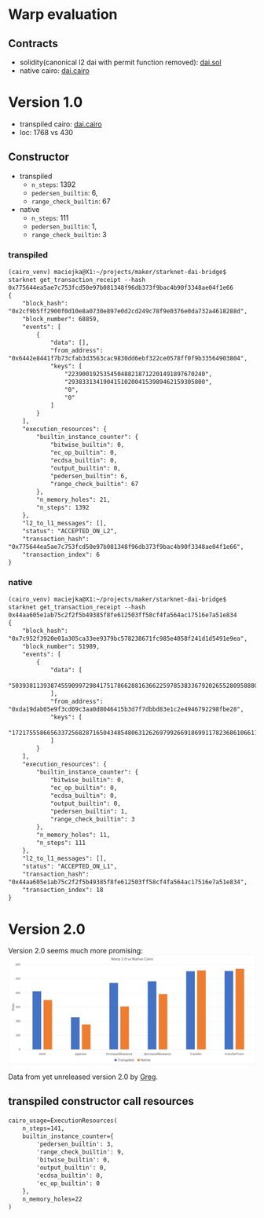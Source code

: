 # Warp evaluation
## Contracts
* solidity(canonical l2 dai with permit function removed): [dai.sol](contracts/dai.sol)
* native cairo: [dai.cairo](https://github.com/makerdao/starknet-dai-bridge/blob/main/contracts/l2/dai.cairo)

# Version 1.0
* transpiled cairo: [dai.cairo](contracts/dai.cairo)
* loc: 1768 vs 430

## Constructor
* transpiled
    * `n_steps`: 1392
    * `pedersen_builtin`: 6,
    * `range_check_builtin`: 67
* native
    * `n_steps`: 111
    * `pedersen_builtin`: 1,
    * `range_check_builtin`: 3

### transpiled
```
(cairo_venv) maciejka@X1:~/projects/maker/starknet-dai-bridge$ starknet get_transaction_receipt --hash  0x775644ea5ae7c753fcd50e97b081348f96db373f9bac4b90f3348ae04f1e66
{
    "block_hash": "0x2cf9b5ff2900f0d10e8a0730e897e0d2cd249c78f9e0376e0da732a4618288d",
    "block_number": 68859,
    "events": [
        {
            "data": [],
            "from_address": "0x6442e8441f7b73cfab3d3563cac9830dd6ebf322ce0578ff0f9b33564903804",
            "keys": [
                "223900192535450488218712201491897670240",
                "293833134190415102004153989462159305800",
                "0",
                "0"
            ]
        }
    ],
    "execution_resources": {
        "builtin_instance_counter": {
            "bitwise_builtin": 0,
            "ec_op_builtin": 0,
            "ecdsa_builtin": 0,
            "output_builtin": 0,
            "pedersen_builtin": 6,
            "range_check_builtin": 67
        },
        "n_memory_holes": 21,
        "n_steps": 1392
    },
    "l2_to_l1_messages": [],
    "status": "ACCEPTED_ON_L2",
    "transaction_hash": "0x775644ea5ae7c753fcd50e97b081348f96db373f9bac4b90f3348ae04f1e66",
    "transaction_index": 6
}
```

### native
```
(cairo_venv) maciejka@X1:~/projects/maker/starknet-dai-bridge$ starknet get_transaction_receipt --hash  0x44aa605e1ab75c2f2f5b49385f8fe612503ff58cf4fa564ac17516e7a51e834
{
    "block_hash": "0x7c952f3920e01a305ca33ee9379bc578238671fc985e4058f241d1d5491e9ea",
    "block_number": 51989,
    "events": [
        {
            "data": [
                "503938113938745590997298417517866288163662259785383367920265528095888038169"
            ],
            "from_address": "0xda19dab05e9f3cd09c3aa0d8046415b3d7f7dbbd83e1c2e4946792298fbe28",
            "keys": [
                "1721755586656337256828716504348548063126269799266918699117823686106611979840"
            ]
        }
    ],
    "execution_resources": {
        "builtin_instance_counter": {
            "bitwise_builtin": 0,
            "ec_op_builtin": 0,
            "ecdsa_builtin": 0,
            "output_builtin": 0,
            "pedersen_builtin": 1,
            "range_check_builtin": 3
        },
        "n_memory_holes": 11,
        "n_steps": 111
    },
    "l2_to_l1_messages": [],
    "status": "ACCEPTED_ON_L1",
    "transaction_hash": "0x44aa605e1ab75c2f2f5b49385f8fe612503ff58cf4fa564ac17516e7a51e834",
    "transaction_index": 18
}
```

# Version 2.0
Version 2.0 seems much more promising:
![Warp 2.0 vs Native](assets/v2.0-dai-steps.png)

Data from yet unreleased version 2.0 by [Greg](https://twitter.com/0xGreg_).

## transpiled constructor call resources
```
cairo_usage=ExecutionResources(
    n_steps=141,
    builtin_instance_counter={
        'pedersen_builtin': 3,
        'range_check_builtin': 9,
        'bitwise_builtin': 0,
        'output_builtin': 0,
        'ecdsa_builtin': 0,
        'ec_op_builtin': 0
    },
    n_memory_holes=22
)
```